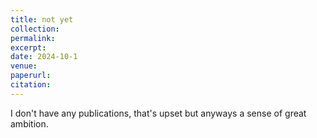 ```yaml
---
title: not yet
collection:  
permalink: 
excerpt:  
date: 2024-10-1
venue:  
paperurl: 
citation:  
---
```

I don't have any publications, that's upset but anyways a sense of great ambition.
